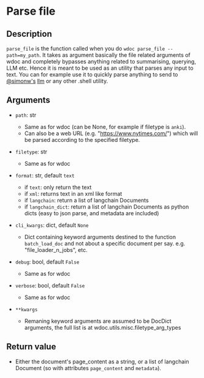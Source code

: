 # Parse file

## Description

`parse_file` is the function called when you do `wdoc parse_file --path=my_path`.
It takes as argument basically the file related arguments of wdoc and completely
bypasses anything related to summarising, querying, LLM etc. Hence it is meant
to be used as an utility that parses any input to text. You can for example
use it to quickly parse anything to send to [@simonw's](https://github.com/simonw/) [llm](https://github.com/simonw/llm) or any other .shell utility.

## Arguments

- `path`: str
    - Same as for wdoc (can be None, for example if filetype is `anki`).
    - Can also be a web URL (e.g. "https://www.nytimes.com/") which will be
      parsed according to the specified filetype.

- `filetype`: str
    - Same as for wdoc

- `format`: str, default `text`
    - if `text`: only return the text
    - if `xml`: returns text in an xml like format
    - if `langchain`: return a list of langchain Documents
    - if `langchain_dict`: return a list of langchain Documents as
        python dicts (easy to json parse, and metadata are included)

- `cli_kwargs`: dict, default `None`
    - Dict containing keyword arguments destined to the function
    `batch_load_doc` and not about a specific document per say.
    e.g. "file_loader_n_jobs", etc.

- `debug`: bool, default `False`
    - Same as for wdoc

- `verbose`: bool, default `False`
    - Same as for wdoc

- `**kwargs`
    - Remaning keyword arguments are assumed to be DocDict arguments,
    the full list is at wdoc.utils.misc.filetype_arg_types

## Return value
- Either the document's page_content as a string, or a list of
langchain Document (so with attributes `page_content` and `metadata`).
